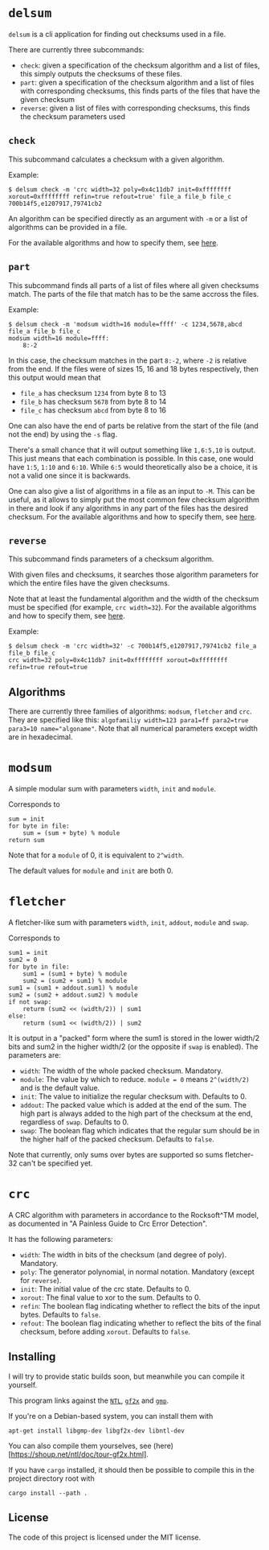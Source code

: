 `delsum`
========

`delsum` is a cli application for finding out checksums used in a file.

There are currently three subcommands:
* `check`: given a specification of the checksum algorithm and a list of files, this simply outputs the checksums of these files.
* `part`: given a specification of the checksum algorithm and a list of files with corresponding checksums, this finds parts of the files that have the given checksum
* `reverse`: given a list of files with corresponding checksums, this finds the checksum parameters used

`check`
-------
This subcommand calculates a checksum with a given algorithm.

Example:
```
$ delsum check -m 'crc width=32 poly=0x4c11db7 init=0xffffffff xorout=0xffffffff refin=true refout=true' file_a file_b file_c
700b14f5,e1207917,79741cb2
```
An algorithm can be specified directly as an argument with `-m` or a list of algorithms can be provided in a file.

For the available algorithms and how to specify them, see [here](#algorithms).

`part`
------
This subcommand finds all parts of a list of files where all given checksums match.
The parts of the file that match has to be the same accross the files.

Example:
```
$ delsum check -m 'modsum width=16 module=ffff' -c 1234,5678,abcd file_a file_b file_c
modsum width=16 module=ffff:
    8:-2
```

In this case, the checksum matches in the part `8:-2`, where `-2` is relative from the end.
If the files were of sizes 15, 16 and 18 bytes respectively, then this output would mean that
* `file_a` has checksum `1234` from byte 8 to 13
* `file_b` has checksum `5678` from byte 8 to 14
* `file_c` has checksum `abcd` from byte 8 to 16

One can also have the end of parts be relative from the start of the file (and not the end) by using the `-s` flag.

There's a small chance that it will output something like `1,6:5,10` is output.
This just means that each combination is possible.
In this case, one would have `1:5`, `1:10` and `6:10`.
While `6:5` would theoretically also be a choice, it is not a valid one since it is backwards.

One can also give a list of algorithms in a file as an input to `-M`.
This can be useful, as it allows to simply put the most common few checksum algorithm in there and look if any algorithms in any part of the files has the desired checksum.
For the available algorithms and how to specify them, see [here](#algorithms).

`reverse`
---------
This subcommand finds parameters of a checksum algorithm.

With given files and checksums, it searches those algorithm parameters for which the entire files have the given checksums.

Note that at least the fundamental algorithm and the width of the checksum must be specified (for example, `crc width=32`).
For the available algorithms and how to specify them, see [here](#algorithms).

Example:
```
$ delsum check -m 'crc width=32' -c 700b14f5,e1207917,79741cb2 file_a file_b file_c
crc width=32 poly=0x4c11db7 init=0xffffffff xorout=0xffffffff refin=true refout=true
```

Algorithms
----------
There are currently three families of algorithms: `modsum`, `fletcher` and `crc`.
They are specified like this: `algofamiliy width=123 para1=ff para2=true para3=10 name="algoname"`.
Note that all numerical parameters except width are in hexadecimal.

`modsum`
========
A simple modular sum with parameters `width`, `init` and `module`.

Corresponds to
```
sum = init
for byte in file:
    sum = (sum + byte) % module
return sum
```
Note that for a `module` of 0, it is equivalent to `2^width`.

The default values for `module` and `init` are both 0.

`fletcher`
==========
A fletcher-like sum with parameters `width`, `init`, `addout`, `module` and `swap`.

Corresponds to
```
sum1 = init
sum2 = 0
for byte in file:
    sum1 = (sum1 + byte) % module
    sum2 = (sum2 + sum1) % module
sum1 = (sum1 + addout.sum1) % module
sum2 = (sum2 + addout.sum2) % module
if not swap:
    returm (sum2 << (width/2)) | sum1
else:
    returm (sum1 << (width/2)) | sum2
```

It is output in a "packed" form where the sum1 is stored in the lower width/2 bits and sum2 in the higher width/2 (or the opposite if `swap` is enabled).
The parameters are:
* `width`: The width of the whole packed checksum. Mandatory.
* `module`: The value by which to reduce. `module = 0` means `2^(width/2)` and is the default value.
* `init`: The value to initialize the regular checksum with. Defaults to 0.
* `addout`: The packed value which is added at the end of the sum. The high part is always added to the high part of the checksum at the end, regardless of `swap`. Defaults to 0.
* `swap`: The boolean flag which indicates that the regular sum should be in the higher half of the packed checksum. Defaults to `false`.

Note that currently, only sums over bytes are supported so sums fletcher-32 can't be specified yet.

`crc`
=====
A CRC algorithm with parameters in accordance to the Rocksoft^TM model, as documented in "A Painless Guide to Crc Error Detection".

It has the following parameters:
* `width`: The width in bits of the checksum (and degree of poly). Mandatory.
* `poly`: The generator polynomial, in normal notation. Mandatory (except for `reverse`).
* `init`: The initial value of the crc state. Defaults to 0.
* `xorout`: The final value to xor to the sum. Defaults to 0.
* `refin`: The boolean flag indicating whether to reflect the bits of the input bytes. Defaults to `false`.
* `refout`: The boolean flag indicating whether to reflect the bits of the final checksum, before adding `xorout`. Defaults to `false`.

Installing
----------
I will try to provide static builds soon, but meanwhile you can compile it yourself.

This program links against the [`NTL`](https://shoup.net/ntl/), [`gf2x`](https://gitlab.inria.fr/gf2x/gf2x) and [`gmp`](https://gmplib.org/).

If you're on a Debian-based system, you can install them with
```
apt-get install libgmp-dev libgf2x-dev libntl-dev
```

You can also compile them yourselves, see (here)[https://shoup.net/ntl/doc/tour-gf2x.html].

If you have `cargo` installed, it should then be possible to compile this in the project directory root with
```
cargo install --path .
```

License
-------
The code of this project is licensed under the MIT license.